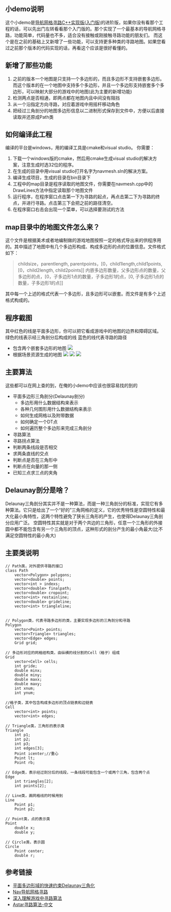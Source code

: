 ## 小demo说明
这个小demo是[导航网格寻路C++实现版(入门版)](https://github.com/sunxvming/NavMesh)的进阶版，如果你没有看那个工程的话，可以先出门左转看看那个入门版的。那个实现了一个最基本的导航网格寻路，功能简单，代码量也不多，适合没有接触或刚接触寻路功能的朋友们。
而这个是在之前的基础上又新增了一些功能，可以支持更多种类的寻路地图。如果您看过之前那个版本的代码实现的话，再看这个应该是很好看懂的。

## 新增了那些功能
1. 之前的版本一个地图是只支持一个多边形的，而且多边形不支持嵌套多边形。而这个版本的在一个地图中支持多个多边形，并且一个多边形支持嵌套多个多边形，可以映射大部分的游戏中的地图(此为主要的新增功能)
2. 检测两点是否相通，即两点都在地图内且中间没有阻挡
3. 从一个沿指定方向寻路，对应着游戏中用摇杆移动角色
4. 把经过三角剖分的地图多边形信息以二进制形式保存到文件中，方便以后直接读取并还原成Path类

## 如何编译此工程
编译的平台是windows，用的编译工具是cmake和visual studio。
你需要：
1. 下载一个windows版的cmake，然后用cmake生成visual studio的解决方案，注意生成时选32位的程序。
2. 在生成的目录中用visual studio打开名字为navmesh.sln的解决方案。
3. 编译生成项目，生成的目录在bin目录下
4. 工程中的map目录是程序读取的地图文件，你需要在navmesh.cpp中的DrawLines方法中指定读取那个地图文件 
5. 运行程序，在程序窗口点击第一下为寻路的起点，再点击第二下为寻路的终点，并进行寻路。点击第三下会把之前的路径清空。
6. 在程序窗口右击会出现一个菜单，可以选择要测试的方法

## map目录中的地图文件怎么来？
这个文件是根据美术或者地编制做的游戏地图按照一定的格式导出来的供程序用的。其中描述了地图中有几个多边形构成、构成多边形的点的位置信息。文件格式如下：
> childsize，parentlength, parentpoints，[0，child1length,child1points, [0，child2length, child2points]] 
> 内嵌多边形数量，父多边形点的数量，父多边形的点，[0，子多边形1点的数量，子多边形1的点，[0, 子多边形1点的数量，子多边形1的点]]

其中每一个上述的格式代表一个多边形，且多边形可以嵌套。而文件是有多个上述格式构成的。


## 程序截图
其中红色的线是平面多边形，你可以把它看成游戏中的地图的边界和障碍区域。
绿色的线表示经三角剖分后构成的线
蓝色的线代表寻路的路径
* 包含两个嵌套多边形的地图
![](http://www.sunxvming.com/wp-content/uploads/2019/12/微信截图_20191202105843.png)
* 根据场景资源生成的地图
![](http://www.sunxvming.com/wp-content/uploads/2019/12/微信截图_20191202104737.png)
![](http://www.sunxvming.com/wp-content/uploads/2019/12/微信截图_20191202105547.png)
![](http://www.sunxvming.com/wp-content/uploads/2019/12/微信截图_20191202105652.png)

## 主要算法
这些都可以在网上查的到，在俺的小demo中应该也很容易找的到的
* 平面多边形三角剖分(Delaunay剖分)
	+ 多边形用什么数据结构来表示
	+ 各种几何图形用什么数据结构来表示
	+ 如何生成网格以及附带数据
	+ 如何确定一个DT点
	+ 如何遍历整个多边形来完成三角剖分
* 寻路算法
* 寻路拐点算法
* 判断两条线段是否相交
* 求两条直线的交点
* 判断点是否在三角形中
* 判断点在向量的那一侧
* 已知三点求三点的夹角

## Delaunay剖分是啥？
Delaunay三角剖分其实并不是一种算法，而是一种三角剖分的标准，实现它有多种算法。它只是给出了一个“好的”三角网格的定义，它的优秀特性是空圆特性和最大化最小角特性，这两个特性避免了狭长三角形的产生，也使得Delaunay三角剖分应用广泛。
空圆特性其实就是对于两个共边的三角形，任意一个三角形的外接圆中都不能包含有另一个三角形的顶点，这种形式的剖分产生的最小角最大(比不满足空圆特性的最小角大)
 
## 主要类说明
```
// Path类，对外提供寻路的接口
class Path
	vector<Polygon> polygons;
	vector<double> points;
	vector<int > indexs;
	vector<double> finalpath;
	vector<double> cropoint;
	vector<int> restainline;
	vector<double> grideline;
	vector<int> triangleline;


// Polygon类，代表寻路多边形的类，主要实现多边形的三角剖分和寻路
Polygon
	vector<Point> points;
	vector<Triangle> triangles;
	vector<Edge> edges;
	Grid grid;
 
// 多边形对应的网格结构类，由纵横的线分割的Cell（格子）组成
Grid
	vector<Cell> cells;
	int gride;
	double minx;
	double miny;
	double maxx;
	double maxy;
	int xnum;
	int ynum;
 
//格子类，其中包含构成多边形的顶点链表和边链表
Cell
	vector<int> points;
	vector<int> edges;
 
// Triangle类，三角形的表示类
Triangle
	int p1;
	int p2;
	int p3;
	int edges[3];
	Point icenter;//重心
	Point lt;
	Point rb;
     
// Edge类，表示经过剖分后的线段，一条线段可能包含一个或两个三角，包含两个点
Edge
	int triangles[2];
	int points[2];

// Line类，画网格线的时候用到
Line
	Point p1;
	Point p2;
 
// Point类，点的表示类
Point
	double x;
	double y;
 
// Circle类，表示圆
Circle
	Point center;
	double r;
```

## 参考链接
* [平面多边形域的快速约束Delaunay三角化](https://github.com/sunxvming/navmesh/blob/master/doc/%E5%B9%B3%E9%9D%A2%E5%A4%9A%E8%BE%B9%E5%BD%A2%E5%9F%9F%E7%9A%84%E5%BF%AB%E9%80%9F%E7%BA%A6%E6%9D%9FDelaunay%E4%B8%89%E8%A7%92%E5%8C%96.pdf)
* [Nav导航网格寻路](https://blog.csdn.net/ynnmnm/article/details/44833007)
* [深入理解游戏中寻路算法](https://my.oschina.net/u/1859679/blog/1486636)
* [Astar寻路算法-中文](https://github.com/sunxvming/navmesh/blob/master/doc/Astar%E5%AF%BB%E8%B7%AF%E7%AE%97%E6%B3%95-%E4%B8%AD%E6%96%87.doc)